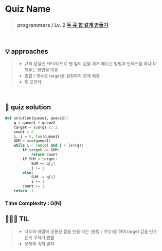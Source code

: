 # Quiz Name
> ### programmers / Lv. 2 <a href = "https://school.programmers.co.kr/learn/courses/30/lessons/118667"> 두 큐 합 같게 만들기 </a>

<br>

## 💡 approaches
>  - 큐의 성질은 FIFO이므로 맨 앞의 값을 제거 해주는 방법과 인덱스를 하나 더해주는 방법을 이용 
>  - 총합 / 갯수로 target을 설정하여 문제 해결
>  - 투 포인터

<br>

## 🔑 quiz solution

```py
def solution(queue1, queue2):
    q = queue1 + queue2
    target = sum(q) // 2
    count = 0
    i, j = 0, len(queue1)
    SUM = sum(queue1)
    while i < len(q) and j < len(q):
        if target == SUM:
            return count
        if SUM < target:
            SUM += q[j]
            j += 1
        else:
            SUM -= q[i]
            i += 1
        count += 1
    return -1
```
### Time Complexity : O(N)
## 👩🏻‍🏫 TIL
>  - 다수의 배열에 공통된 합을 만들 때는 (총합 / 갯수)를 하여 target 값을 만드는게 구하기 편함
>  - 문제에 속지 말자
